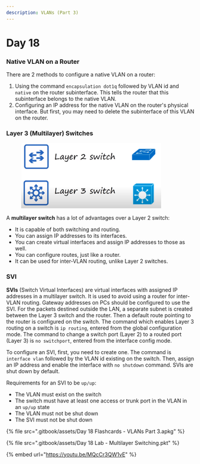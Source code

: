 ```yaml
---
description: VLANs (Part 3)
---
```


# Day 18

### Native VLAN on a Router

There are 2 methods to configure a native VLAN on a router:

1. Using the command `encapsulation dot1q` followed by VLAN id and `native` on the router subinterface. This tells the router that this subinterface belongs to the native VLAN.
2. Configuring an IP address for the native VLAN on the router's physical interface. But first, you may need to delete the subinterface of this VLAN on the router.

### Layer 3 (Multilayer) Switches

<figure><img src=".gitbook/assets/image (29).png" alt="layer 3 switch icon" width="375"><figcaption></figcaption></figure>

A **multilayer switch** has a lot of advantages over a Layer 2 switch:&#x20;

* It is capable of both switching and routing.&#x20;
* You can assign IP addresses to its interfaces.&#x20;
* You can create virtual interfaces and assign IP addresses to those as well.&#x20;
* You can configure routes, just like a router.
* It can be used for inter-VLAN routing, unlike Layer 2 switches.

### SVI

**SVIs** (Switch Virtual Interfaces) are virtual interfaces with assigned IP addresses in a multilayer switch. It is used to avoid using a router for inter-VLAN routing. Gateway addresses on PCs should be configured to use the SVI. For the packets destined outside the LAN, a separate subnet is created between the Layer 3 switch and the router. Then a default route pointing to the router is configured on the switch. The command which enables Layer 3 routing on a switch is `ip routing`, entered from the global configuration mode. The command to change a switch port (Layer 2) to a routed port (Layer 3) is `no switchport`, entered from the interface config mode.

To configure an SVI, first, you need to create one. The command is `interface vlan` followed by the VLAN id existing on the switch. Then, assign an IP address and enable the interface with `no shutdown` command. SVIs are shut down by default.

Requirements for an SVI to be `up/up`:

* The VLAN must exist on the switch
* The switch must have at least one access or trunk port in the VLAN in an `up/up` state
* The VLAN must not be shut down
* The SVI must not be shut down

{% file src=".gitbook/assets/Day 18 Flashcards - VLANs Part 3.apkg" %}

{% file src=".gitbook/assets/Day 18 Lab - Multilayer Switching.pkt" %}

{% embed url="https://youtu.be/MQcCr3QW1vE" %}
